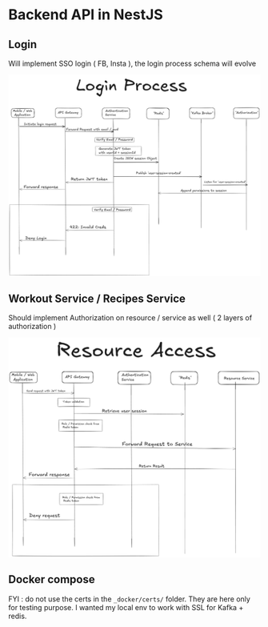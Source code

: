 # Backend API in NestJS

## Login

Will implement SSO login ( FB, Insta ), the login process schema will evolve

![Login process](./_assets/login-process.png)

## Workout Service / Recipes Service

Should implement Authorization on resource / service as well ( 2 layers of authorization )

![Ressource process](./_assets/resource-process.png)

## Docker compose

FYI : do not use the certs in the `_docker/certs/` folder. They are here only for testing purpose. I wanted my local env to work with SSL for Kafka + redis.
